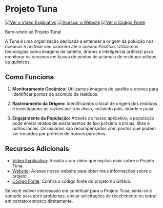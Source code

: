 # Projeto Tuna

[![Ver o Vídeo Explicativo](https://img.shields.io/badge/Ver%20o%20V%C3%ADdeo-Explicativo-red)](https://www.youtube.com/watch?v=5wK2kpYDLyc&feature=youtu.be)
[![Acessar o Website](https://img.shields.io/badge/Acessar%20o-Website-blue)](https://projeto-tuna.vercel.app/)
[![Ver o Código Fonte](https://img.shields.io/badge/Ver%20o%20C%C3%B3digo-Fonte-lightgrey)](https://github.com/HenriqueFurtado-Dev/Tuna)

Bem-vindo ao Projeto Tuna!

A Tuna é uma organização dedicada a entender a origem da poluição nos oceanos e rastrear seu caminho até o oceano Pacífico. Utilizamos tecnologias como imagens de satélite, drones e inteligência artificial para monitorar os oceanos em busca de pontos de acúmulo de resíduos sólidos ou químicos.

## Como Funciona

1. **Monitoramento Oceânico:** Utilizamos imagens de satélite e drones para identificar pontos de acúmulo de resíduos.
   
2. **Rastreamento da Origem:** Identificamos o local de origem dos resíduos e investigamos as razões por trás disso, incluindo país, cidade e praia.

3. **Engajamento da População:** Através do nosso aplicativo, a população pode enviar relatos de avistamentos de lixo próximo a praias, ilhas e outros locais. Os usuários são recompensados com pontos que podem ser trocados por prêmios de nossos parceiros.

## Recursos Adicionais

- [Vídeo Explicativo](https://www.youtube.com/watch?v=5wK2kpYDLyc&feature=youtu.be): Assista a um vídeo que explica mais sobre o Projeto Tuna.
- [Website](https://projeto-tuna.vercel.app/): Acesse nosso website para obter mais informações sobre o projeto.
- [Código Fonte](https://github.com/HenriqueFurtado-Dev/Tuna): Confira o código fonte do projeto no GitHub.

Se você estiver interessado em contribuir para o Projeto Tuna, sinta-se à vontade para abrir problemas, enviar solicitações de recebimento ou entrar em contato conosco diretamente.

